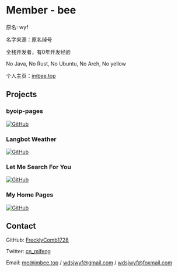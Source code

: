 # Member - bee



原名: wyf



名字来源：原名绰号



全栈开发者，有0年开发经验

No Java, No Rust, No Ubuntu, No Arch, No yellow



个人主页：[imbee.top](http://imbee.top)

## Projects



### byoip-pages



[![GitHub](https://socialify.git.ci/FrecklyComb1728/byoip-pages/image?custom\_language=Nuxt\&description=1\&font=JetBrains+Mono\&forks=1\&issues=1\&language=1\&name=1\&owner=1\&pattern=Plus\&pulls=1\&stargazers=1\&theme=Auto)](https://github.com/FrecklyComb1728/byoip-pages)



### Langbot Weather



[![GitHub](https://socialify.git.ci/FrecklyComb1728/Langbot\_Weather/image?custom\_language=Python\&description=1\&font=JetBrains+Mono\&forks=1\&issues=1\&language=1\&name=1\&owner=1\&pattern=Plus\&pulls=1\&stargazers=1\&theme=Auto)](https://github.com/FrecklyComb1728/Langbot\_Weather)



### Let Me Search For You



[![GitHub](https://socialify.git.ci/FrecklyComb1728/Let-Me-Search-For-You/image?custom\_description=%E8%AE%A9%E6%88%91%E4%B8%BA%E4%BD%A0%E6%90%9C%E7%B4%A2\&custom\_language=HTML\&description=1\&font=JetBrains+Mono\&forks=1\&issues=1\&language=1\&name=1\&owner=1\&pattern=Plus\&pulls=1\&stargazers=1\&theme=Auto)](https://github.com/FrecklyComb1728/Let-Me-Search-For-You)



### My Home Pages



[![GitHub](https://socialify.git.ci/FrecklyComb1728/home/image?description=1\&font=JetBrains+Mono\&forks=1\&issues=1\&language=1\&name=1\&owner=1\&pattern=Plus\&pulls=1\&stargazers=1\&theme=Auto)](https://github.com/FrecklyComb1728/Let-Me-Search-For-You)

## Contact



GitHub: [FrecklyComb1728](https://github.com/FrecklyComb1728)



Twitter: [cn_mifeng](https://twitter.com/cn\_mifeng)



Email: me@imbee.top / wdsjwyf@gmail.com / wdsjwyf@foxmail.com



